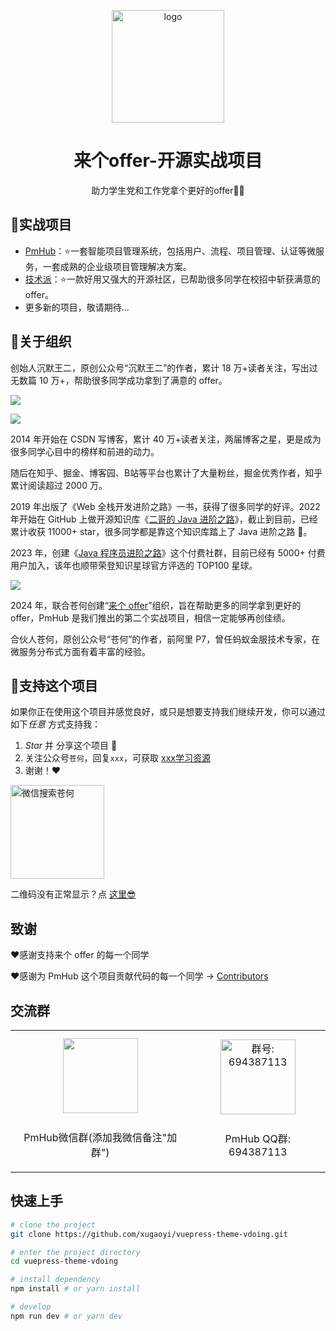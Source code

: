 <p align="center"><a href="https://laigeoffer.cn/" target="_blank" rel="noopener noreferrer"><img width="180" src="https://cdn.tobebetterjavaer.com/stutymore/README-20240330213040.png" alt="logo"></a></p>

<h1 align="center">来个offer-开源实战项目</h1>
<p align="center">
  助力学生党和工作党拿个更好的offer💪🏻
</p>


## 🎯实战项目

* [PmHub](https://pmhub.laigeoffer.cn/
)：⭐️一套智能项目管理系统，包括用户、流程、项目管理、认证等微服务，一套成熟的企业级项目管理解决方案。
* [技术派](https://paicoding.com)：⭐️一款好用又强大的开源社区，已帮助很多同学在校招中斩获满意的 offer。
* 更多新的项目，敬请期待...

## 🫵关于组织

创始人沉默王二，原创公众号“沉默王二”的作者，累计 18 万+读者关注，写出过无数篇 10 万+，帮助很多同学成功拿到了满意的 offer。

![](https://cdn.tobebetterjavaer.com/stutymore/readme-20231221211916.png)

![](https://cdn.tobebetterjavaer.com/stutymore/readme-20231221213449.png)

2014 年开始在 CSDN 写博客，累计 40 万+读者关注，两届博客之星，更是成为很多同学心目中的榜样和前进的动力。

随后在知乎、掘金、博客园、B站等平台也累计了大量粉丝，掘金优秀作者，知乎累计阅读超过 2000 万。

2019 年出版了《Web 全栈开发进阶之路》一书，获得了很多同学的好评。2022 年开始在 GitHub 上做开源知识库《[二哥的 Java 进阶之路](https://github.com/itwanger/toBeBetterJavaer)》，截止到目前，已经累计收获 11000+ star，很多同学都是靠这个知识库踏上了 Java 进阶之路 🛫。

2023 年，创建《[Java 程序员进阶之路](https://javabetter.cn/zhishixingqiu/)》这个付费社群，目前已经有 5000+ 付费用户加入，该年也顺带荣登知识星球官方评选的 TOP100 星球。

![](https://cdn.tobebetterjavaer.com/stutymore/README-20240330212257.png)

2024 年，联合苍何创建“[来个 offer](https://laigeoffer.cn/)”组织，旨在帮助更多的同学拿到更好的 offer，PmHub 是我们推出的第二个实战项目，相信一定能够再创佳绩。

合伙人苍何，原创公众号“苍何”的作者，前阿里 P7，曾任蚂蚁金服技术专家，在微服务分布式方面有着丰富的经验。

## :sparkling_heart:支持这个项目

如果你正在使用这个项目并感觉良好，或只是想要支持我们继续开发，你可以通过如下*任意* 方式支持我：

1. *Star* 并 分享这个项目 :rocket: 
2. 关注公众号`苍何`，回复`xxx`，可获取 [xxx学习资源](https://github.com/xugaoyi/blog-gitalk-comment/wiki/Front-end-Study)
3. 谢谢！:heart:

<img src="https://jsd.cdn.zzko.cn/gh/xugaoyi/image_store/blog/20200523131533.jpg" alt="微信搜索苍何" width=150>

二维码没有正常显示？点 [这里😎](https://doc.xugaoyi.com/pages/1b12ed/)

## 致谢

:heart:感谢支持来个 offer 的每一个同学

:heart:感谢为 PmHub 这个项目贡献代码的每一个同学 → [Contributors](https://github.com/laigeoffer/pmhub/graphs/contributors)

## 交流群

<table>
  <tbody>
    <tr>
      <td align="center" valign="middle">
        <img src="https://mmbiz.qpic.cn/sz_mmbiz_jpg/SaV6d0YfaAS0naAeQWibGVkSt6DxSaqGxdkJaeEqoJJ6M1NV1kq9aUqE3lGo7BuroTAoMg4rgibIIay1ibfvqXEiaA/0?wx_fmt=jpeg" class="no-zoom" style="width:120px;margin: 10px;">
        <p>PmHub微信群(添加我微信备注"加群")</p>
      </td>
      <td align="center" valign="middle">
        <img src="https://jsd.cdn.zzko.cn/gh/xugaoyi/image_store@master/qq.3ugglfuuwz00.webp" alt="群号: 694387113" class="no-zoom" style="width:120px;margin: 10px;">
        <p>PmHub QQ群: 694387113</p>
      </td>
    </tr>
  </tbody>
</table>

## 快速上手

```bash
# clone the project
git clone https://github.com/xugaoyi/vuepress-theme-vdoing.git

# enter the project directory
cd vuepress-theme-vdoing

# install dependency
npm install # or yarn install

# develop
npm run dev # or yarn dev
```

<!-- ## ⚡️未来...


期待 [VuePress v2.0](https://github.com/vuepress/vuepress-next) 以及 [VitePress](https://github.com/vuejs/vitepress) 的正式发布...

届时，VuePress 1.x 编译慢的缺点将得到极大的改善。我将会视情况把主题升级至 VuePress v2.0 或 VitePress，也可能两个都升级。目前(2020.10.29)来看还需要一段时间才能让大家使用上基于它们的新版本，还希望大家多多 [:sparkling_heart:支持](https://doc.xugaoyi.com/pages/1b12ed/) 哟，持续关注吧~ -->